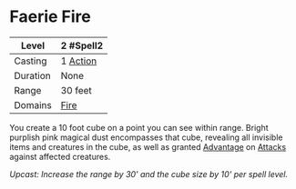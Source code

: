 # Faerie Fire

| Level    | 2 #Spell2                                           |
| -------- | --------------------------------------------------- |
| Casting  | 1 [Action](../../../../Game%20Procedures/Action.md) |
| Duration | None                                                |
| Range    | 30 feet                                             |
| Domains  | [Fire](../../../Spell%20Domains/Fire.md)            |

You create a 10 foot cube on a point you can see within range. Bright purplish pink magical dust encompasses that cube, revealing all invisible items and creatures in the cube, as well as granted [Advantage](../../../../Game%20Procedures/Dice%20Rolls/Advantage.md) on [Attacks](../../../../Game%20Procedures/Attack.md) against affected creatures.

*Upcast: Increase the range by 30' and the cube size by 10' per spell level.*